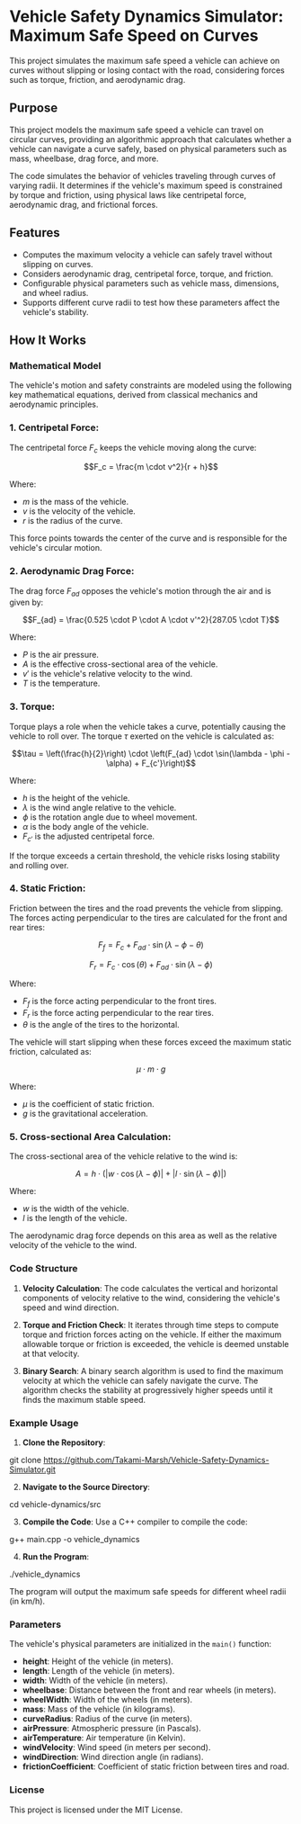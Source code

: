 # Vehicle Safety Dynamics Simulator: Maximum Safe Speed on Curves

This project simulates the maximum safe speed a vehicle can achieve on curves without slipping or losing contact with the road, considering forces such as torque, friction, and aerodynamic drag.

## Purpose

This project models the maximum safe speed a vehicle can travel on circular curves, providing an algorithmic approach that calculates whether a vehicle can navigate a curve safely, based on physical parameters such as mass, wheelbase, drag force, and more.

The code simulates the behavior of vehicles traveling through curves of varying radii. It determines if the vehicle's maximum speed is constrained by torque and friction, using physical laws like centripetal force, aerodynamic drag, and frictional forces.

## Features

- Computes the maximum velocity a vehicle can safely travel without slipping on curves.
- Considers aerodynamic drag, centripetal force, torque, and friction.
- Configurable physical parameters such as vehicle mass, dimensions, and wheel radius.
- Supports different curve radii to test how these parameters affect the vehicle's stability.

## How It Works

### Mathematical Model

The vehicle's motion and safety constraints are modeled using the following key mathematical equations, derived from classical mechanics and aerodynamic principles.

### 1. **Centripetal Force**:
The centripetal force $`F_c`$ keeps the vehicle moving along the curve:
```math
F_c = \frac{m \cdot v^2}{r + h}
```
Where:
- $`m`$ is the mass of the vehicle.
- $`v`$ is the velocity of the vehicle.
- $`r`$ is the radius of the curve.

This force points towards the center of the curve and is responsible for the vehicle's circular motion.

### 2. **Aerodynamic Drag Force**:
The drag force $`F_{ad}`$ opposes the vehicle's motion through the air and is given by:
```math
F_{ad} = \frac{0.525 \cdot P \cdot A \cdot v'^2}{287.05 \cdot T}
```
Where:
- $`P`$ is the air pressure.
- $`A`$ is the effective cross-sectional area of the vehicle.
- $`v'`$ is the vehicle's relative velocity to the wind.
- $`T`$ is the temperature.

### 3. **Torque**:
Torque plays a role when the vehicle takes a curve, potentially causing the vehicle to roll over. The torque $` \tau `$ exerted on the vehicle is calculated as:
```math
\tau = \left(\frac{h}{2}\right) \cdot \left(F_{ad} \cdot \sin(\lambda - \phi - \alpha) + F_{c'}\right)
```
Where:
- $`h`$ is the height of the vehicle.
- $`\lambda`$ is the wind angle relative to the vehicle.
- $`\phi`$ is the rotation angle due to wheel movement.
- $`\alpha`$ is the body angle of the vehicle.
- $`F_{c'}`$ is the adjusted centripetal force.

If the torque exceeds a certain threshold, the vehicle risks losing stability and rolling over.

### 4. **Static Friction**:
Friction between the tires and the road prevents the vehicle from slipping. The forces acting perpendicular to the tires are calculated for the front and rear tires:
```math
F_f = F_c + F_{ad} \cdot \sin(\lambda - \phi - \theta)
```
```math
F_r = F_c \cdot \cos(\theta) + F_{ad} \cdot \sin(\lambda - \phi)
```
Where:
- $`F_f`$ is the force acting perpendicular to the front tires.
- $`F_r`$ is the force acting perpendicular to the rear tires.
- $`\theta`$ is the angle of the tires to the horizontal.
  
The vehicle will start slipping when these forces exceed the maximum static friction, calculated as:
```math
\mu \cdot m \cdot g
```
Where:
- $`\mu`$ is the coefficient of static friction.
- $`g`$ is the gravitational acceleration.

### 5. **Cross-sectional Area Calculation**:
The cross-sectional area of the vehicle relative to the wind is:
```math
A = h \cdot \left( |w \cdot \cos(\lambda - \phi)| + |l \cdot \sin(\lambda - \phi)| \right)
```
Where:
- $`w`$ is the width of the vehicle.
- $`l`$ is the length of the vehicle.

The aerodynamic drag force depends on this area as well as the relative velocity of the vehicle to the wind.

### Code Structure

1. **Velocity Calculation**:
   The code calculates the vertical and horizontal components of velocity relative to the wind, considering the vehicle's speed and wind direction.

2. **Torque and Friction Check**:
   It iterates through time steps to compute torque and friction forces acting on the vehicle. If either the maximum allowable torque or friction is exceeded, the vehicle is deemed unstable at that velocity.

3. **Binary Search**:
   A binary search algorithm is used to find the maximum velocity at which the vehicle can safely navigate the curve. The algorithm checks the stability at progressively higher speeds until it finds the maximum stable speed.

### Example Usage

1. **Clone the Repository**:

git clone https://github.com/Takami-Marsh/Vehicle-Safety-Dynamics-Simulator.git

2. **Navigate to the Source Directory**:

cd vehicle-dynamics/src

3. **Compile the Code**:
Use a C++ compiler to compile the code:

g++ main.cpp -o vehicle_dynamics

4. **Run the Program**:

./vehicle_dynamics

The program will output the maximum safe speeds for different wheel radii (in km/h).

### Parameters

The vehicle's physical parameters are initialized in the `main()` function:
- **height**: Height of the vehicle (in meters).
- **length**: Length of the vehicle (in meters).
- **width**: Width of the vehicle (in meters).
- **wheelbase**: Distance between the front and rear wheels (in meters).
- **wheelWidth**: Width of the wheels (in meters).
- **mass**: Mass of the vehicle (in kilograms).
- **curveRadius**: Radius of the curve (in meters).
- **airPressure**: Atmospheric pressure (in Pascals).
- **airTemperature**: Air temperature (in Kelvin).
- **windVelocity**: Wind speed (in meters per second).
- **windDirection**: Wind direction angle (in radians).
- **frictionCoefficient**: Coefficient of static friction between tires and road.

### License

This project is licensed under the MIT License.
